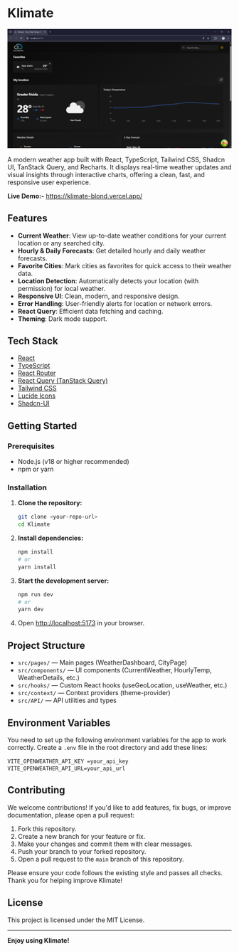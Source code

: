 # Klimate

![Klimate Preview](public\klimate.png)

A modern weather app built with React, TypeScript, Tailwind CSS, Shadcn UI, TanStack Query, and Recharts. It displays real-time weather updates and visual insights through interactive charts, offering a clean, fast, and responsive user experience.

**Live Demo:-** https://klimate-blond.vercel.app/

## Features

- **Current Weather**: View up-to-date weather conditions for your current location or any searched city.
- **Hourly & Daily Forecasts**: Get detailed hourly and daily weather forecasts.
- **Favorite Cities**: Mark cities as favorites for quick access to their weather data.
- **Location Detection**: Automatically detects your location (with permission) for local weather.
- **Responsive UI**: Clean, modern, and responsive design.
- **Error Handling**: User-friendly alerts for location or network errors.
- **React Query**: Efficient data fetching and caching.
- **Theming**: Dark mode support.

## Tech Stack

- [React](https://react.dev/)
- [TypeScript](https://www.typescriptlang.org/)
- [React Router](https://reactrouter.com/)
- [React Query (TanStack Query)](https://tanstack.com/query/latest)
- [Tailwind CSS](https://tailwindcss.com/)
- [Lucide Icons](https://lucide.dev/)
- [Shadcn-UI](https://ui.shadcn.com/)

## Getting Started

### Prerequisites
- Node.js (v18 or higher recommended)
- npm or yarn

### Installation

1. **Clone the repository:**
   ```sh
   git clone <your-repo-url>
   cd Klimate
   ```
2. **Install dependencies:**
   ```sh
   npm install
   # or
   yarn install
   ```
3. **Start the development server:**
   ```sh
   npm run dev
   # or
   yarn dev
   ```
4. Open [http://localhost:5173](http://localhost:5173) in your browser.

## Project Structure

- `src/pages/` — Main pages (WeatherDashboard, CityPage)
- `src/components/` — UI components (CurrentWeather, HourlyTemp, WeatherDetails, etc.)
- `src/hooks/` — Custom React hooks (useGeoLocation, useWeather, etc.)
- `src/context/` — Context providers (theme-provider)
- `src/API/` — API utilities and types

## Environment Variables

You need to set up the following environment variables for the app to work correctly. Create a `.env` file in the root directory and add these lines:

```
VITE_OPENWEATHER_API_KEY =your_api_key
VITE_OPENWEATHER_API_URL=your_api_url
```

## Contributing

We welcome contributions! If you'd like to add features, fix bugs, or improve documentation, please open a pull request:

1. Fork this repository.
2. Create a new branch for your feature or fix.
3. Make your changes and commit them with clear messages.
4. Push your branch to your forked repository.
5. Open a pull request to the `main` branch of this repository.

Please ensure your code follows the existing style and passes all checks. Thank you for helping improve Klimate!


## License

This project is licensed under the MIT License.

---

**Enjoy using Klimate!**
